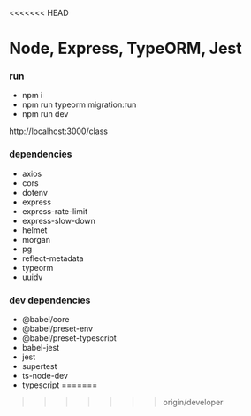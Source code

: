 <<<<<<< HEAD
# Node, Express, TypeORM, Jest

### run
- npm i
- npm run typeorm migration:run
- npm run dev

http://localhost:3000/class

### dependencies
- axios
- cors
- dotenv
- express
- express-rate-limit
- express-slow-down
- helmet
- morgan
- pg
- reflect-metadata
- typeorm
- uuidv

### dev dependencies
- @babel/core
- @babel/preset-env
- @babel/preset-typescript
- babel-jest
- jest
- supertest
- ts-node-dev
- typescript
=======

>>>>>>> origin/developer
